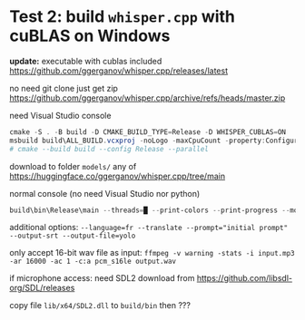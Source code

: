 # Test 2: build `whisper.cpp` with cuBLAS on Windows

**update:** executable with cublas included https://github.com/ggerganov/whisper.cpp/releases/latest

no need git clone just get zip https://github.com/ggerganov/whisper.cpp/archive/refs/heads/master.zip

need Visual Studio console
```powershell
cmake -S . -B build -D CMAKE_BUILD_TYPE=Release -D WHISPER_CUBLAS=ON
msbuild build\ALL_BUILD.vcxproj -noLogo -maxCpuCount -property:Configuration=Release -verbosity:minimal
# cmake --build build --config Release --parallel
```
download to folder `models/` any of https://huggingface.co/ggerganov/whisper.cpp/tree/main

normal console (no need Visual Studio nor python)
```powershell
build\bin\Release\main --threads=█ --print-colors --print-progress --model models\ggml-large.bin --file=samples\jfk.wav
```
additional options: `--language=fr --translate --prompt="initial prompt" --output-srt --output-file=yolo`

only accept 16-bit wav file as input: `ffmpeg -v warning -stats -i input.mp3 -ar 16000 -ac 1 -c:a pcm_s16le output.wav`

if microphone access: need SDL2
download from https://github.com/libsdl-org/SDL/releases

copy file `lib/x64/SDL2.dll` to `build/bin` then ???
